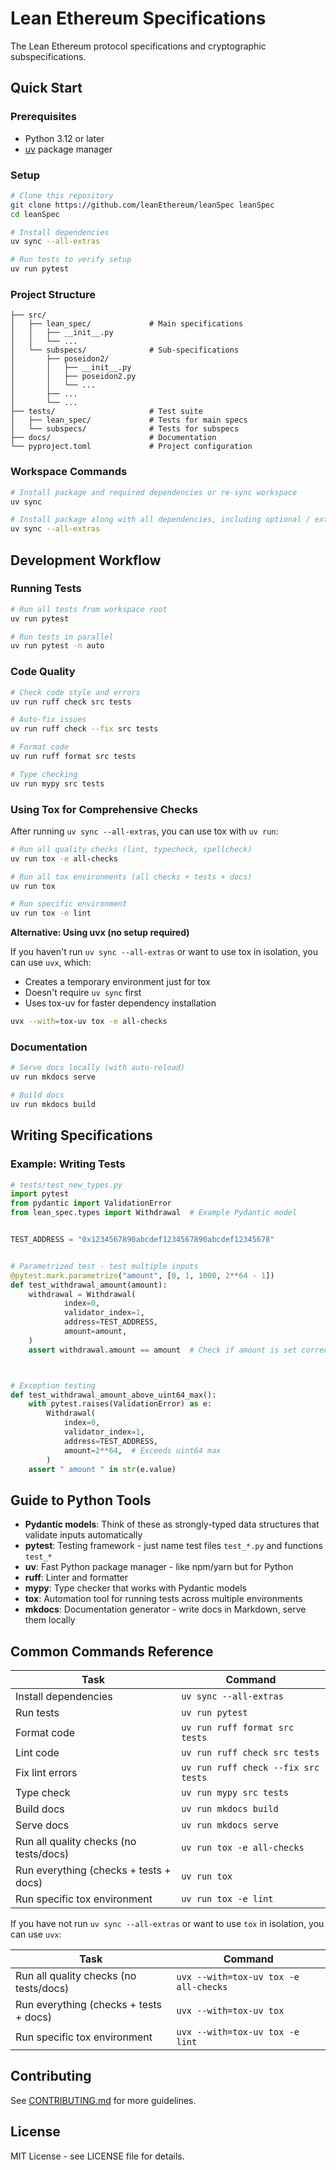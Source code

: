 # Lean Ethereum Specifications

The Lean Ethereum protocol specifications and cryptographic subspecifications.

## Quick Start

### Prerequisites

- Python 3.12 or later
- [uv](https://github.com/astral-sh/uv) package manager

### Setup

```bash
# Clone this repository
git clone https://github.com/leanEthereum/leanSpec leanSpec
cd leanSpec

# Install dependencies
uv sync --all-extras

# Run tests to verify setup
uv run pytest
```

### Project Structure

```
├── src/
│   ├── lean_spec/             # Main specifications
│   │   ├── __init__.py
│   │   └── ...
│   └── subspecs/              # Sub-specifications
│       ├── poseidon2/
│       │   ├── __init__.py
│       │   ├── poseidon2.py
│       │   └── ...
│       ├── ...
│       └── ...
├── tests/                     # Test suite
│   ├── lean_spec/             # Tests for main specs
│   └── subspecs/              # Tests for subspecs
├── docs/                      # Documentation
└── pyproject.toml             # Project configuration
```

### Workspace Commands

```bash
# Install package and required dependencies or re-sync workspace
uv sync

# Install package along with all dependencies, including optional / extras
uv sync --all-extras
```

## Development Workflow

### Running Tests

```bash
# Run all tests from workspace root
uv run pytest

# Run tests in parallel
uv run pytest -n auto
```

### Code Quality

```bash
# Check code style and errors
uv run ruff check src tests

# Auto-fix issues
uv run ruff check --fix src tests

# Format code
uv run ruff format src tests

# Type checking
uv run mypy src tests
```

### Using Tox for Comprehensive Checks

After running `uv sync --all-extras`, you can use tox with `uv run`:

```bash
# Run all quality checks (lint, typecheck, spellcheck)
uv run tox -e all-checks

# Run all tox environments (all checks + tests + docs)
uv run tox

# Run specific environment
uv run tox -e lint
```

**Alternative: Using uvx (no setup required)**

If you haven't run `uv sync --all-extras` or want to use tox in isolation, 
you can use `uvx`, which: 

* Creates a temporary environment just for tox
* Doesn't require `uv sync` first
* Uses tox-uv for faster dependency installation

```bash
uvx --with=tox-uv tox -e all-checks
```

### Documentation

```bash
# Serve docs locally (with auto-reload)
uv run mkdocs serve

# Build docs
uv run mkdocs build
```

## Writing Specifications

### Example: Writing Tests

```python
# tests/test_new_types.py
import pytest
from pydantic import ValidationError
from lean_spec.types import Withdrawal  # Example Pydantic model


TEST_ADDRESS = "0x1234567890abcdef1234567890abcdef12345678"


# Parametrized test - test multiple inputs
@pytest.mark.parametrize("amount", [0, 1, 1000, 2**64 - 1])
def test_withdrawal_amount(amount):
    withdrawal = Withdrawal(
            index=0,
            validator_index=1,
            address=TEST_ADDRESS,
            amount=amount,
    )
    assert withdrawal.amount == amount  # Check if amount is set correctly



# Exception testing
def test_withdrawal_amount_above_uint64_max():
    with pytest.raises(ValidationError) as e:
        Withdrawal(
            index=0,
            validator_index=1,
            address=TEST_ADDRESS,
            amount=2**64,  # Exceeds uint64 max
        )
    assert " amount " in str(e.value)
```

## Guide to Python Tools

- **Pydantic models**: Think of these as strongly-typed data structures that validate inputs automatically
- **pytest**: Testing framework - just name test files `test_*.py` and functions `test_*`
- **uv**: Fast Python package manager - like npm/yarn but for Python
- **ruff**: Linter and formatter
- **mypy**: Type checker that works with Pydantic models
- **tox**: Automation tool for running tests across multiple environments
- **mkdocs**: Documentation generator - write docs in Markdown, serve them locally

## Common Commands Reference

| Task                                   | Command                             |
|----------------------------------------|-------------------------------------|
| Install dependencies                   | `uv sync --all-extras`              |
| Run tests                              | `uv run pytest`                     |
| Format code                            | `uv run ruff format src tests`      |
| Lint code                              | `uv run ruff check src tests`       |
| Fix lint errors                        | `uv run ruff check --fix src tests` |
| Type check                             | `uv run mypy src tests`             |
| Build docs                             | `uv run mkdocs build`               |
| Serve docs                             | `uv run mkdocs serve`               |
| Run all quality checks (no tests/docs) | `uv run tox -e all-checks`          |
| Run everything (checks + tests + docs) | `uv run tox`                        |
| Run specific tox environment           | `uv run tox -e lint`                |

If you have not run `uv sync --all-extras` or want to use `tox` in isolation, 
you can use `uvx`:

| Task                                    | Command                               |
|-----------------------------------------|---------------------------------------|
| Run all quality checks (no tests/docs)  | `uvx --with=tox-uv tox -e all-checks` |
| Run everything (checks + tests + docs)  | `uvx --with=tox-uv tox`               |
| Run specific tox environment            | `uvx --with=tox-uv tox -e lint`       |

## Contributing

See [CONTRIBUTING.md](CONTRIBUTING.md) for more guidelines.

## License

MIT License - see LICENSE file for details.
